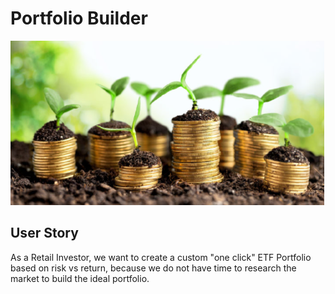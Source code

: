 # Portfolio Builder

![](Images/readme_image.png)

## User Story
As a Retail Investor, 
we want to create a custom "one click" ETF Portfolio based on risk vs return, 
because we do not have time to research the market to build the ideal portfolio.